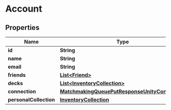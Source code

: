 
# Account

## Properties
Name | Type | Description | Notes
------------ | ------------- | ------------- | -------------
**id** | **String** |  |  [optional]
**name** | **String** |  |  [optional]
**email** | **String** |  |  [optional]
**friends** | [**List&lt;Friend&gt;**](Friend.md) |  |  [optional]
**decks** | [**List&lt;InventoryCollection&gt;**](InventoryCollection.md) |  |  [optional]
**connection** | [**MatchmakingQueuePutResponseUnityConnection**](MatchmakingQueuePutResponseUnityConnection.md) |  |  [optional]
**personalCollection** | [**InventoryCollection**](InventoryCollection.md) |  |  [optional]



